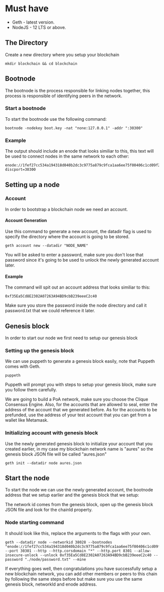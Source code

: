 # Must have

- Geth - latest version.
- NodeJS - 12 LTS or above.

## The Directory

Create a new directory where you setup your blockchain

```shell
mkdir blockchain && cd blockchain
```

## Bootnode

The bootnode is the process responsible for linking nodes together, this process is responsible of identifying peers in the network.

### Start a bootnode

To start the bootnode use the following command:

```shell
bootnode -nodekey boot.key -nat "none:127.0.0.1" -addr ":30300"
```

### Example

The output should include an enode that looks similiar to this, this text will be used to connect nodes in the same network to each other:

    enode://1fef27cc534a194318d040b2dc3c9775a879c9fca1aa6ee75f00406c1cd09f2f1009450bfeea4102a7d0f97a90e0c13d7f93e0bdfc4da533f8eb789d08889728@127.0.0.1:0?discport=30300

## Setting up a node

### Account

In order to bootstrap a blockchain node we need an account.

#### Account Generation

Use this command to generate a new account, the datadir flag is used to specify the directory where the account is going to be stored.

```shell
geth account new --datadir "NODE_NAME"
```

You will be asked to enter a password, make sure you don't lose that password since it's going to be used to unlock the newly generated account later.

#### Example

The command will spit out an account address that looks similiar to this:

    0xf35Ea5Cd8E2302A07263A94BD9cbB239eeeC2c40

Make sure you store the password inside the node directory and call it password.txt that we could reference it later.

## Genesis block

In order to start our node we first need to setup our genesis block

### Setting up the genesis block

We can use puppeth to generate a genesis block easily, note that Puppeth comes with Geth.

```shell
puppeth
```

Puppeth will prompt you with steps to setup your genesis block, make sure you follow them carefully.

We are going to build a PoA network, make sure you choose the Clique Consensus Engine. Also, for the accounts that are allowed to seal, enter the address of the account that we generated before. As for the accounts to be prefunded, use the address of your test account that you can get from a wallet like Metamask.

### Initializing account with genesis block

Use the newly generated genesis block to initialize your account that you created earlier, in my case my blockchain network name is "aures" so the genesis block JSON file will be called "aures.json"

```shell
geth init --datadir node aures.json
```

## Start the node

To start the node we can use the newly generated account, the bootnode address that we setup earlier and the genesis block that we setup:

The network id comes from the genesis block, open up the genesis block JSON file and look for the chainId property.

### Node starting command

It should look like this, replace the arguments to the flags with your own.

```shell
geth --datadir node --networkid 38028 --bootnodes "enode://1fef27cc534a194318d040b2dc3c9775a879c9fca1aa6ee75f00406c1cd09f2f1009450bfeea4102a7d0f97a90e0c13d7f93e0bdfc4da533f8eb789d08889728@127.0.0.1:30300" --port 30301 --http --http.corsdomain "*" --http.port 8301 --allow-insecure-unlock --unlock 0xf35Ea5Cd8E2302A07263A94BD9cbB239eeeC2c40 --password "./node/password.txt" --mine
```

If everything goes well, then congratulations you have successfully setup a new blockchain network, you can add other members or peers to this chain by following the same steps before but make sure you use the same genesis block, networkId and enode address.
